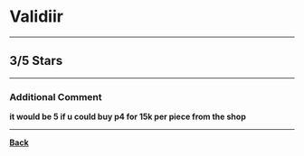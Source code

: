 # Validiir

***

## 3/5 Stars

***

### Additional Comment
**it would be 5 if u could buy p4 for 15k per piece from the shop**

***

**[Back](https://github.com/ViperRage/CakeRage/blob/master/Interviews.md)**
